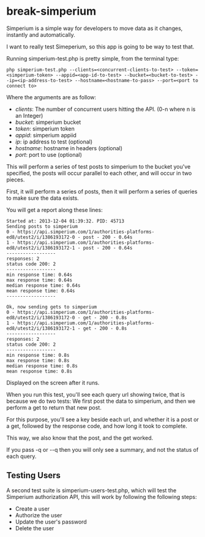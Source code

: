 break-simperium
==============

Simperium is a simple way for developers to move data as it changes, instantly and automatically. 

I want to really test Simeperium, so this app is going to be way to test that.

Running simperium-test.php is pretty simple, from the terminal type:

	php simperium-test.php --clients=<concurrent-clients-to-test> --token=<simperium-token> --appid=<app-id-to-test> --bucket=<bucket-to-test> --ip=<ip-address-to-test> --hostname=<hostname-to-pass> --port=<port to connect to>

Where the arguments are as follow:

- *clients*: The number of concurrent users hitting the API. (0-n where n is an Integer)
- *bucket*: simperium bucket
- *token*: simperium token
- *appid*: simperium appiid
- *ip*: ip address to test (optional)	
- *hostname*: hostname in headers (optional)
- *port*: port to use (optional)

This will perform a series of test posts to simperium to the bucket you've specified, the posts will occur parallel to each other, and will occur in two pieces.

First, it will perform a series of posts, then it will perform a series of queries to make sure the data exists.

You will get a report along these lines:

	Started at: 2013-12-04 01:39:32. PID: 45713
	Sending posts to simperium
	0 - https://api.simperium.com/1/authorities-platforms-ed8/utest2/i/1386193172-0 - post - 200 - 0.64s
	1 - https://api.simperium.com/1/authorities-platforms-ed8/utest2/i/1386193172-1 - post - 200 - 0.64s
	------------------
	responses: 2
	status code 200: 2
	------------------
	min response time: 0.64s
	max response time: 0.64s
	median response time: 0.64s
	mean response time: 0.64s
	------------------
	
	Ok, now sending gets to simperium
	0 - https://api.simperium.com/1/authorities-platforms-ed8/utest2/i/1386193172-0 - get - 200 - 0.8s
	1 - https://api.simperium.com/1/authorities-platforms-ed8/utest2/i/1386193172-1 - get - 200 - 0.8s
	------------------
	responses: 2
	status code 200: 2
	------------------
	min response time: 0.8s
	max response time: 0.8s
	median response time: 0.8s
	mean response time: 0.8s

	
Displayed on the screen after it runs.

When you run this test, you'll see each query url showing twice, that is because we do two tests: We first post the data to simperium, and then we perform a get to return that new post.

For this purpose, you'll see a key beside each url, and whether it is a post or a get, followed by the response code, and how long it took to complete.

This way, we also know that the post, and the get worked. 

If you pass -q or --q then you will only see a summary, and not the status of each query.

## Testing Users

A second test suite is simperium-users-test.php, which will test the Simperium authorization API, this will work by following the following steps:

-	Create a user
-	Authorize the user
-	Update the user's password
-	Delete the user


